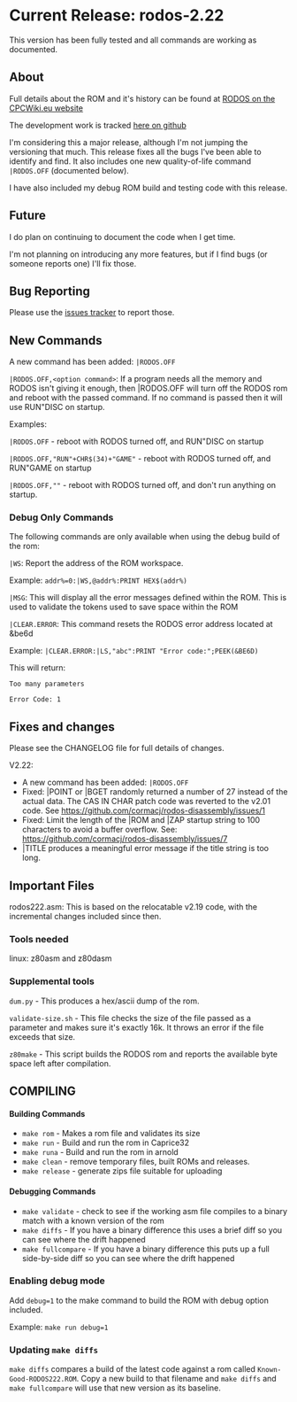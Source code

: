 # Current Release: rodos-2.22

This version has been fully tested and all commands are working as documented.

## About

Full details about the ROM and it's history can be found at [RODOS on the CPCWiki.eu website](https://www.cpcwiki.eu/index.php/RODOS)

The development work is tracked [here on github](https://github.com/cormacj/rodos-disassembly)

I'm considering this a major release, although I'm not jumping the versioning that much. This release fixes all the bugs I've been able to identify and find. It also includes one new quality-of-life command `|RODOS.OFF` (documented below).

I have also included my debug ROM build and testing code with this release.

## Future

I do plan on continuing to document the code when I get time.

I'm not planning on introducing any more features, but if I find bugs (or someone reports one) I'll fix those.

## Bug Reporting

Please use the [issues tracker](https://github.com/cormacj/rodos-disassembly/issues) to report those.

## New Commands

A new command has been added: `|RODOS.OFF`

`|RODOS.OFF,<option command>`: If a program needs all the memory and RODOS isn't giving it enough, then |RODOS.OFF will turn off the RODOS rom and reboot with the passed command. If no command is passed then it will use RUN"DISC on startup.

Examples:

`|RODOS.OFF` - reboot with RODOS turned off, and RUN"DISC on startup

`|RODOS.OFF,"RUN"+CHR$(34)+"GAME"` - reboot with RODOS turned off, and RUN"GAME on startup

`|RODOS.OFF,""` - reboot with RODOS turned off, and don't run anything on startup.

### Debug Only Commands

The following commands are only available when using the debug build of the rom:

`|WS`: Report the address of the ROM workspace.

Example: `addr%=0:|WS,@addr%:PRINT HEX$(addr%)`

`|MSG`: This will display all the error messages defined within the ROM. This is used to validate the tokens used to save space within the ROM

`|CLEAR.ERROR`: This command resets the RODOS error address located at &be6d

Example: `|CLEAR.ERROR:|LS,"abc":PRINT "Error code:";PEEK(&BE6D)`

This will return:

`Too many parameters`

`Error Code: 1`

## Fixes and changes

Please see the CHANGELOG file for full details of changes.

V2.22:
* A new command has been added: `|RODOS.OFF`
* Fixed: |POINT or |BGET randomly returned a number of 27 instead of the actual data. The CAS IN CHAR patch code was reverted to the v2.01 code. See https://github.com/cormacj/rodos-disassembly/issues/1
* Fixed: Limit the length of the |ROM and |ZAP startup string to 100 characters to avoid a buffer overflow. See: https://github.com/cormacj/rodos-disassembly/issues/7
* |TITLE produces a meaningful error message if the title string is too long.

## Important Files

rodos222.asm: This is based on the relocatable v2.19 code, with the incremental changes included since then.

### Tools needed

linux: z80asm and z80dasm

### Supplemental tools
`dum.py` - This produces a hex/ascii dump of the rom.

`validate-size.sh` - This file checks the size of the file passed as a parameter and makes sure it's exactly 16k. It throws an error if the file exceeds that size.

`z80make` - This script builds the RODOS rom and reports the available byte space left after compilation.

## COMPILING

#### Building Commands
- `make rom` - Makes a rom file and validates its size
- `make run` - Build and run the rom in Caprice32
- `make runa` - Build and run the rom in arnold
- `make clean` - remove temporary files, built ROMs and releases.
- `make release` - generate zips file suitable for uploading

#### Debugging Commands
- `make validate` - check to see if the working asm file compiles to a binary match with a known version of the rom
- `make diffs` - If you have a binary difference this uses a brief diff so you can see where the drift happened
- `make fullcompare` - If you have a binary difference this puts up a full side-by-side diff so you can see where the drift happened

### Enabling debug mode
Add `debug=1` to the make command to build the ROM with debug option included.

Example: `make run debug=1`

### Updating `make diffs`

`make diffs` compares a build of the latest code against a rom called `Known-Good-RODOS222.ROM`. Copy a new build to that filename and `make diffs` and `make fullcompare` will use that new version as its baseline.
